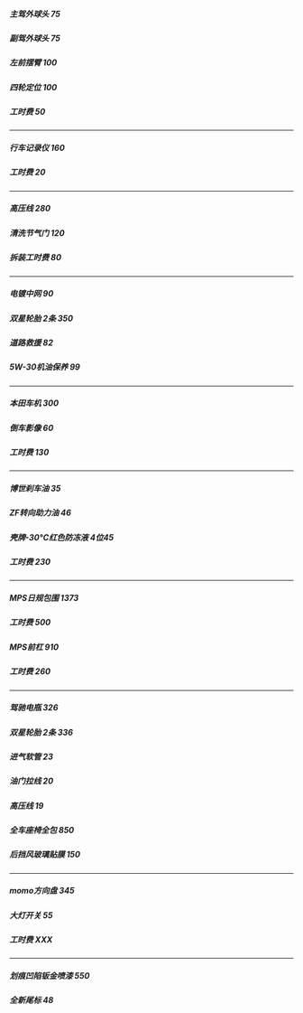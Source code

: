 ##### 主驾外球头	75

##### 副驾外球头	75

##### 左前摆臂	100

##### 四轮定位	100

##### 工时费	50

------

##### 行车记录仪	160

##### 工时费	20

------

##### 高压线	280

##### 清洗节气门	120

##### 拆装工时费	80

------

##### 电镀中网	90

##### 双星轮胎 2条	350

##### 道路救援	82

##### 5W-30机油保养	99

------

##### 本田车机	300

##### 倒车影像	60

##### 工时费	130

------

##### 博世刹车油	35

##### ZF转向助力油	46

##### 壳牌-30°C红色防冻液	4位45

##### 工时费	230

------

##### MPS日规包围	1373

##### 工时费	500

##### MPS前杠	910

##### 工时费	260

-----

##### 驾驰电瓶	326

##### 双星轮胎 2条	336

##### 进气软管	23

##### 油门拉线	20

##### 高压线	19

##### 全车座椅全包	850

##### 后挡风玻璃贴膜	150

-----

##### momo方向盘	345

##### 大灯开关	55

##### 工时费	XXX

-----

##### 划痕凹陷钣金喷漆	550

##### 全新尾标	48

##### 
